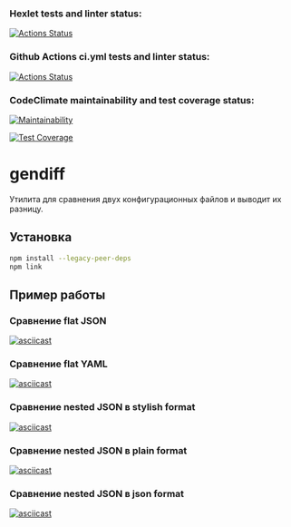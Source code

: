### Hexlet tests and linter status:

[![Actions Status](https://github.com/Anakharsis9/frontend-project-46/actions/workflows/hexlet-check.yml/badge.svg)](https://github.com/Anakharsis9/frontend-project-46/actions)

### Github Actions ci.yml tests and linter status:

[![Actions Status](https://github.com/Anakharsis9/frontend-project-46/actions/workflows/ci.yml/badge.svg)](https://github.com/Anakharsis9/frontend-project-46/actions)

### CodeClimate maintainability and test coverage status:

[![Maintainability](https://api.codeclimate.com/v1/badges/9e358873017d23521dd3/maintainability)](https://codeclimate.com/github/Anakharsis9/frontend-project-46/maintainability)

[![Test Coverage](https://api.codeclimate.com/v1/badges/9e358873017d23521dd3/test_coverage)](https://codeclimate.com/github/Anakharsis9/frontend-project-46/test_coverage)

# gendiff

Утилита для сравнения двух конфигурационных файлов и выводит их разницу.

## Установка

```sh
npm install --legacy-peer-deps
npm link
```

## Пример работы

### Сравнение flat JSON

[![asciicast](https://asciinema.org/a/3GGXaoJOeHSaZYVBFVuDsqYUR.svg)](https://asciinema.org/a/3GGXaoJOeHSaZYVBFVuDsqYUR)

### Сравнение flat YAML

[![asciicast](https://asciinema.org/a/j8ozf1sOGsarWUXNl3zAu2iwW.svg)](https://asciinema.org/a/j8ozf1sOGsarWUXNl3zAu2iwW)

### Сравнение nested JSON в stylish format

[![asciicast](https://asciinema.org/a/qNn7R5BFXakIHUe6Z8FatYbEg.svg)](https://asciinema.org/a/qNn7R5BFXakIHUe6Z8FatYbEg)

### Сравнение nested JSON в plain format

[![asciicast](https://asciinema.org/a/BZCvGhsQeHqsnGt6bosCaZcVy.svg)](https://asciinema.org/a/BZCvGhsQeHqsnGt6bosCaZcVy)

### Сравнение nested JSON в json format

[![asciicast](https://asciinema.org/a/KHP4yqCimOAHKJCU2NBW8fMyq.svg)](https://asciinema.org/a/KHP4yqCimOAHKJCU2NBW8fMyq)